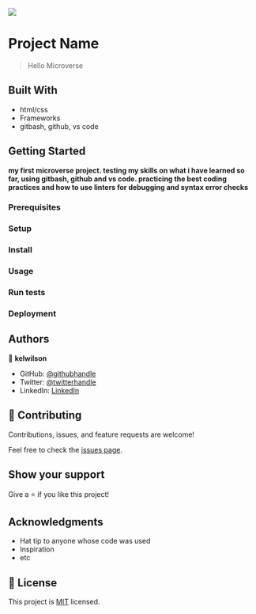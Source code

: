 ![](https://img.shields.io/badge/Microverse-blueviolet)

# Project Name

> Hello Microverse


## Built With

- html/css
- Frameworks
- gitbash, github, vs code


## Getting Started

**my first microverse project. testing my skills on what i have learned so far, using gitbash, github and vs code. practicing the best coding practices and how to use linters for debugging and syntax error checks**



### Prerequisites

### Setup

### Install

### Usage

### Run tests

### Deployment



## Authors

👤 **kelwilson**

- GitHub: [@githubhandle](https://github.com/kelwilson)
- Twitter: [@twitterhandle](https://twitter.com/BesongMaris)
- LinkedIn: [LinkedIn](https://linkedin.com/in/kelly-besong-b33074237)




## 🤝 Contributing

Contributions, issues, and feature requests are welcome!

Feel free to check the [issues page](../../issues/).

## Show your support

Give a ⭐️ if you like this project!

## Acknowledgments

- Hat tip to anyone whose code was used
- Inspiration
- etc

## 📝 License

This project is [MIT](./MIT.md) licensed.
